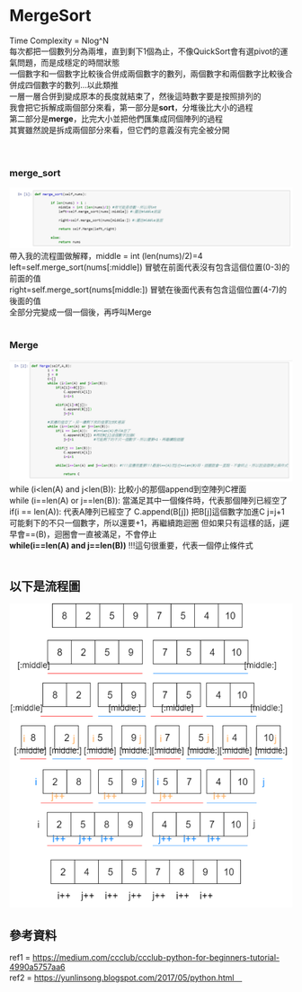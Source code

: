 # MergeSort

Time Complexity = Nlog^N<br>
每次都把一個數列分為兩堆，直到剩下1個為止，不像QuickSort會有選pivot的運氣問題，而是成穩定的時間狀態<br>
一個數字和一個數字比較後合併成兩個數字的數列，兩個數字和兩個數字比較後合併成四個數字的數列...以此類推<br>
一層一層合併到變成原本的長度就結束了，然後這時數字要是按照排列的<br>
我會把它拆解成兩個部分來看，第一部分是**sort**，分堆後比大小的過程<br>
第二部分是**merge**，比完大小並把他們匯集成同個陣列的過程<br>
其實雖然說是拆成兩個部分來看，但它們的意義沒有完全被分開<br>
<br>
<br>
### merge_sort<br>
![image](https://github.com/yunghsin615/little_sun/blob/master/CodeSignal/Python/def_merge_sort.jpg)
帶入我的流程圖做解釋，middle = int (len(nums)/2)=4<br>
left=self.merge_sort(nums[:middle])  冒號在前面代表沒有包含這個位置(0-3)的前面的值<br>
right=self.merge_sort(nums[middle:]) 冒號在後面代表有包含這個位置(4-7)的後面的值<br>
全部分完變成一個一個後，再呼叫Merge<br>
<br>
### Merge<br>
![image](https://github.com/yunghsin615/little_sun/blob/master/CodeSignal/Python/def_Merge.jpg)
while (i<len(A) and j<len(B)): 比較小的那個append到空陣列C裡面<br>
while (i==len(A) or j==len(B)): 當滿足其中一個條件時，代表那個陣列已經空了<br>
if(i == len(A)): 代表A陣列已經空了
C.append(B[j]) 把B[j]這個數字加進C
j=j+1   可能剩下的不只一個數字，所以還要+1，再繼續跑迴圈
但如果只有這樣的話，j遲早會==(B)，迴圈會一直被滿足，不會停止<br>
**while(i==len(A) and j==len(B))** !!!這句很重要，代表一個停止條件式<br>
<br>

以下是流程圖<br>
-
![image](https://github.com/yunghsin615/little_sun/blob/master/CodeSignal/Python/MergeSort.png)

參考資料<br>
-
ref1 = https://medium.com/ccclub/ccclub-python-for-beginners-tutorial-4990a5757aa6<br>
ref2 = https://yunlinsong.blogspot.com/2017/05/python.html　
